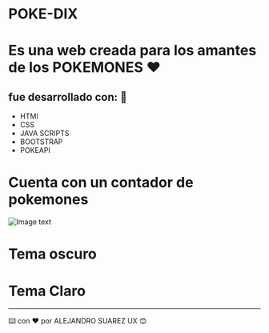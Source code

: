 
# POKE-DIX

# Es una web creada para los amantes de los POKEMONES ❤️

## fue desarrollado con: 🚀

* HTMl
* CSS
* JAVA SCRIPTS
* BOOTSTRAP
* POKEAPI

# Cuenta con un contador de pokemones
![Image text](https://github.com/zzuljs/CppLearning/blob/master/CppLearning/raw/master/Itachi.jpg)
# Tema oscuro 


# Tema Claro





---
⌨️ con ❤️ por ALEJANDRO SUAREZ UX 😊
